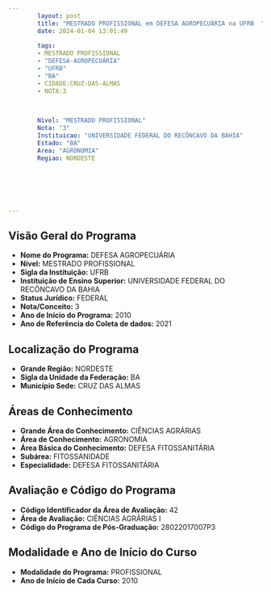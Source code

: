 ```yaml
---
        layout: post
        title: "MESTRADO PROFISSIONAL em DEFESA AGROPECUÁRIA na UFRB  "
        date: 2024-01-04 13:01:49
     
        tags:
        - MESTRADO PROFISSIONAL
        - "DEFESA-AGROPECUÁRIA"
        - "UFRB"
        - "BA"
        - CIDADE:CRUZ-DAS-ALMAS
        - NOTA:3
        
       

        Nivel: "MESTRADO PROFISSIONAL"
        Nota: "3"
        Instituicao: "UNIVERSIDADE FEDERAL DO RECÔNCAVO DA BAHIA"
        Estado: "BA"
        Area: "AGRONOMIA"
        Regiao: NORDESTE
        
        
        
        
        
        
---
```

## Visão Geral do Programa
- **Nome do Programa:** DEFESA AGROPECUÁRIA
- **Nível:** MESTRADO PROFISSIONAL
- **Sigla da Instituição:** UFRB
- **Instituição de Ensino Superior:** UNIVERSIDADE FEDERAL DO RECÔNCAVO DA BAHIA
- **Status Jurídico:** FEDERAL
- **Nota/Conceito:** 3
- **Ano de Início do Programa:** 2010
- **Ano de Referência do Coleta de dados:** 2021

## Localização do Programa
- **Grande Região:** NORDESTE
- **Sigla da Unidade da Federação:** BA
- **Município Sede:** CRUZ DAS ALMAS

## Áreas de Conhecimento
- **Grande Área do Conhecimento:** CIÊNCIAS AGRÁRIAS
- **Área de Conhecimento:** AGRONOMIA
- **Área Básica do Conhecimento:** DEFESA FITOSSANITÁRIA
- **Subárea:** FITOSSANIDADE
- **Especialidade:** DEFESA FITOSSANITÁRIA

## Avaliação e Código do Programa
- **Código Identificador da Área de Avaliação:** 42
- **Área de Avaliação:** CIÊNCIAS AGRÁRIAS I
- **Código do Programa de Pós-Graduação:** 28022017007P3


## Modalidade e Ano de Início do Curso
- **Modalidade do Programa:** PROFISSIONAL
- **Ano de Início de Cada Curso:** 2010
